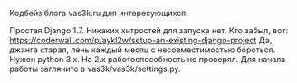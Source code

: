 Кодбейз блога vas3k.ru для интересующихся.

Простая Django 1.7. Никаких хитростей для запуска нет. 
Кто забыл, вот: https://coderwall.com/p/aykl2w/setup-an-existing-django-project
Да, джанга старая, лень каждый месяц с несовместимостью бороться.
Нужен python 3.x. На 2.x работоспособность не проверял.
Для начала работы загляните в vas3k/vas3k/settings.py.
